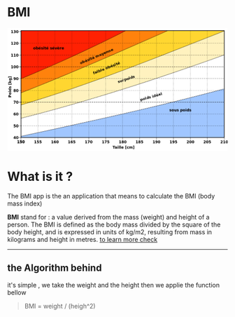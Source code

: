 # BMI
![the bmi graph](assets/1024px-BMI_grid_fr.svg.png)

What is it ?
===
The BMI app is the an application that means to calculate the BMI (body mass index)

**BMI** stand for
    : a value derived from the mass (weight) and height of a person. The BMI is defined as the body mass divided by the square of the body height, and is expressed in units of kg/m2, resulting from mass in kilograms and height in metres. [to learn more check](https://www.wikiwand.com/en/Body_mass_index)

---
## the Algorithm behind 

it's simple , we take the weight and the height then we applie the function bellow 

> BMI = weight / (heigh^2) 




